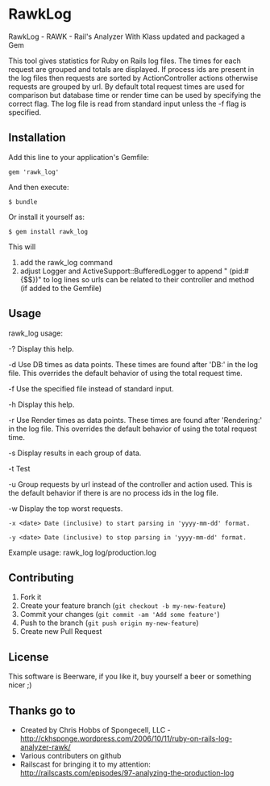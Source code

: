 # RawkLog

RawkLog - RAWK - Rail's Analyzer With Klass updated and packaged a Gem

This tool gives statistics for Ruby on Rails log files. The times for each request are grouped and totals are displayed. If process ids are present in the log files then requests are sorted by ActionController actions otherwise requests are grouped by url. By default total request times are used for comparison but database time or render time can be used by specifying the correct flag. The log file is read from standard input unless the -f flag is specified.


## Installation

Add this line to your application's Gemfile:

    gem 'rawk_log'

And then execute:

    $ bundle

Or install it yourself as:

    $ gem install rawk_log

This will 

1. add the rawk_log command
2. adjust Logger and ActiveSupport::BufferedLogger to append " (pid:#{$$})" to log lines so urls can be related to their controller and method (if added to the Gemfile)

## Usage

rawk_log usage:

  -?  Display this help.

  -d  Use DB times as data points. These times are found after 'DB:' in the log file. This overrides the default behavior of using the total request time.

  -f <filename> Use the specified file instead of standard input.

  -h  Display this help.

  -r  Use Render times as data points. These times are found after 'Rendering:' in the log file. This overrides the default behavior of using the total request time.

  -s <count> Display <count> results in each group of data.

  -t  Test

  -u  Group requests by url instead of the controller and action used. This is the default behavior if there is are no process ids in the log file.

  -w <count> Display the top <count> worst requests.

	-x <date> Date (inclusive) to start parsing in 'yyyy-mm-dd' format.

	-y <date> Date (inclusive) to stop parsing in 'yyyy-mm-dd' format.

Example usage:
    rawk_log log/production.log

## Contributing

1. Fork it
2. Create your feature branch (`git checkout -b my-new-feature`)
3. Commit your changes (`git commit -am 'Add some feature'`)
4. Push to the branch (`git push origin my-new-feature`)
5. Create new Pull Request

## License

This software is Beerware, if you like it, buy yourself a beer
or something nicer ;)

## Thanks go to

* Created by Chris Hobbs of Spongecell, LLC - http://ckhsponge.wordpress.com/2006/10/11/ruby-on-rails-log-analyzer-rawk/
* Various contributers on github
* Railscast for bringing it to my attention: http://railscasts.com/episodes/97-analyzing-the-production-log

